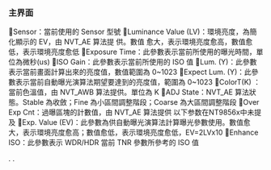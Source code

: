 ### 主界面
Sensor：當前使用的  Sensor 型號
Luminance Value (LV)：環境亮度，為簡化顯示的  EV，由  NVT_AE 算法提 供。數值 愈大，表示環境亮度愈高，數值愈低，表示環境亮度愈低
Exposure Time：此參數表示當前所使用的曝光時間，單位為微秒(us)
ISO Gain：此參數表示當前所使用的    ISO  值
Lum. (Y)：此參數表示當前畫面計算出來的亮度值，數值範圍為  0~1023
Expect Lum. (Y)：此參數表示當前自動曝光演算法期望要達到的亮度值，範圍為 0~1023
ColorT(K) ：當前色溫值，由  NVT_AWB 算法提供。單位為  K
ADJ State：NVT_AE 算法狀態。Stable 為收斂；Fine 為小區間調整階段；Coarse 為大區間調整階段
Over Exp Cnt：過曝區塊的計數值，由  NVT_AE 算法提供
以下参数在NT9856x中未提及
	Exp. Value (EV)：此參數為供自動曝光演算法計算曝光參數使用。數值愈大，表示環境亮度愈高；數值愈低，表示環境亮度愈低，EV=2LVx10
Enhance ISO：此參數表示 WDR/HDR 當前 TNR 參數所參考的    ISO  值


.
.




